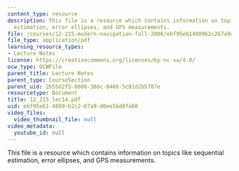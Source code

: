 ```yaml
---
content_type: resource
description: This file is a resource which contains information on topics like sequential
  estimation, error ellipses, and GPS measurements.
file: /courses/12-215-modern-navigation-fall-2006/ebf95e614809b2c267a9d0ee56d0fa60_12_215_lec14.pdf
file_type: application/pdf
learning_resource_types:
- Lecture Notes
license: https://creativecommons.org/licenses/by-nc-sa/4.0/
ocw_type: OCWFile
parent_title: Lecture Notes
parent_type: CourseSection
parent_uid: 2b55d2f5-0800-386c-0466-5c81d2b5787e
resourcetype: Document
title: 12_215_lec14.pdf
uid: ebf95e61-4809-b2c2-67a9-d0ee56d0fa60
video_files:
  video_thumbnail_file: null
video_metadata:
  youtube_id: null
---
```

This file is a resource which contains information on topics like sequential estimation, error ellipses, and GPS measurements.